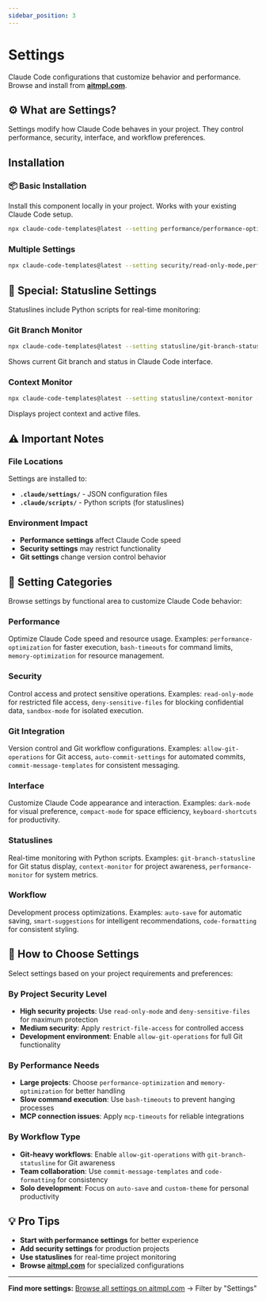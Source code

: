 ```yaml
---
sidebar_position: 3
---
```


# Settings

Claude Code configurations that customize behavior and performance. Browse and install from **[aitmpl.com](https://aitmpl.com)**.

## ⚙️ What are Settings?

Settings modify how Claude Code behaves in your project. They control performance, security, interface, and workflow preferences.

## Installation

### 📦 Basic Installation
Install this component locally in your project. Works with your existing Claude Code setup.

```bash
npx claude-code-templates@latest --setting performance/performance-optimization --yes
```

### Multiple Settings
```bash
npx claude-code-templates@latest --setting security/read-only-mode,performance/bash-timeouts --yes
```

## 🔧 Special: Statusline Settings

Statuslines include Python scripts for real-time monitoring:

### Git Branch Monitor
```bash
npx claude-code-templates@latest --setting statusline/git-branch-statusline --yes
```
Shows current Git branch and status in Claude Code interface.

### Context Monitor
```bash
npx claude-code-templates@latest --setting statusline/context-monitor --yes
```
Displays project context and active files.

## ⚠️ Important Notes

### File Locations
Settings are installed to:
- **`.claude/settings/`** - JSON configuration files
- **`.claude/scripts/`** - Python scripts (for statuslines)

### Environment Impact
- **Performance settings** affect Claude Code speed
- **Security settings** may restrict functionality
- **Git settings** change version control behavior

## 📁 Setting Categories

Browse settings by functional area to customize Claude Code behavior:

### Performance
Optimize Claude Code speed and resource usage. Examples: `performance-optimization` for faster execution, `bash-timeouts` for command limits, `memory-optimization` for resource management.

### Security
Control access and protect sensitive operations. Examples: `read-only-mode` for restricted file access, `deny-sensitive-files` for blocking confidential data, `sandbox-mode` for isolated execution.

### Git Integration
Version control and Git workflow configurations. Examples: `allow-git-operations` for Git access, `auto-commit-settings` for automated commits, `commit-message-templates` for consistent messaging.

### Interface
Customize Claude Code appearance and interaction. Examples: `dark-mode` for visual preference, `compact-mode` for space efficiency, `keyboard-shortcuts` for productivity.

### Statuslines
Real-time monitoring with Python scripts. Examples: `git-branch-statusline` for Git status display, `context-monitor` for project awareness, `performance-monitor` for system metrics.

### Workflow
Development process optimizations. Examples: `auto-save` for automatic saving, `smart-suggestions` for intelligent recommendations, `code-formatting` for consistent styling.

## 🎯 How to Choose Settings

Select settings based on your project requirements and preferences:

### By Project Security Level
- **High security projects**: Use `read-only-mode` and `deny-sensitive-files` for maximum protection
- **Medium security**: Apply `restrict-file-access` for controlled access
- **Development environment**: Enable `allow-git-operations` for full Git functionality

### By Performance Needs
- **Large projects**: Choose `performance-optimization` and `memory-optimization` for better handling
- **Slow command execution**: Use `bash-timeouts` to prevent hanging processes
- **MCP connection issues**: Apply `mcp-timeouts` for reliable integrations

### By Workflow Type
- **Git-heavy workflows**: Enable `allow-git-operations` with `git-branch-statusline` for Git awareness
- **Team collaboration**: Use `commit-message-templates` and `code-formatting` for consistency
- **Solo development**: Focus on `auto-save` and `custom-theme` for personal productivity

## 💡 Pro Tips

- **Start with performance settings** for better experience
- **Add security settings** for production projects
- **Use statuslines** for real-time project monitoring
- **Browse [aitmpl.com](https://aitmpl.com)** for specialized configurations

---

**Find more settings:** [Browse all settings on aitmpl.com](https://aitmpl.com) → Filter by "Settings"